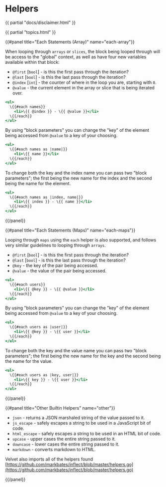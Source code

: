 # Helpers

{{ partial "docs/disclaimer.html" }}

{{ partial "topics.html" }}


{{#panel title="Each Statements (Array)" name="each-array"}}

When looping through `arrays` or `slices`, the block being looped through will be access to the "global" context, as well as have four new variables available within that block:

* `@first` [`bool`] - is this the first pass through the iteration?
* `@last` [`bool`] - is this the last pass through the iteration?
* `@index` [`int`] - the counter of where in the loop you are, starting with `0`.
* `@value` - the current element in the array or slice that is being iterated over.

```handlebars
<ul>
  \{{#each names}}
    <li>\{{ @index }} - \{{ @value }}</li>
  \{{/each}}
</ul>
```

By using "block parameters" you can change the "key" of the element being accessed from `@value` to a key of your choosing.

```handlebars
<ul>
  \{{#each names as |name|}}
    <li>\{{ name }}</li>
  \{{/each}}
</ul>
```

To change both the key and the index name you can pass two "block parameters"; the first being the new name for the index and the second being the name for the element.

```handlebars
<ul>
  \{{#each names as |index, name|}}
    <li>\{{ index }} - \{{ name }}</li>
  \{{/each}}
</ul>
```

{{/panel}}

{{#panel title="Each Statements (Maps)" name="each-maps"}}

Looping through `maps` using the `each` helper is also supported, and follows very similar guidelines to looping through `arrays`.

* `@first` [`bool`] - is this the first pass through the iteration?
* `@last` [`bool`] - is this the last pass through the iteration?
* `@key` - the key of the pair being accessed.
* `@value` - the value of the pair being accessed.

```handlebars
<ul>
  \{{#each users}}
    <li>\{{ @key }} - \{{ @value }}</li>
  \{{/each}}
</ul>
```

By using "block parameters" you can change the "key" of the element being accessed from `@value` to a key of your choosing.

```handlebars
<ul>
  \{{#each users as |user|}}
    <li>\{{ @key }} - \{{ user }}</li>
  \{{/each}}
</ul>
```

To change both the key and the value name you can pass two "block parameters"; the first being the new name for the key and the second being the name for the value.

```handlebars
<ul>
  \{{#each users as |key, user|}}
    <li>\{{ key }} - \{{ user }}</li>
  \{{/each}}
</ul>
```

{{/panel}}

{{#panel title="Other Builtin Helpers" name="other"}}

* `json` - returns a JSON marshaled string of the value passed to it.
* `js_escape` - safely escapes a string to be used in a JavaScript bit of code.
* `html_escape` - safely escapes a string to be used in an HTML bit of code.
* `upcase` - upper cases the entire string passed to it.
* `downcase` - lower cases the entire string passed to it.
* `markdown` - converts markdown to HTML.

Velvet also imports all of the helpers found [https://github.com/markbates/inflect/blob/master/helpers.go](https://github.com/markbates/inflect/blob/master/helpers.go)

{{/panel}}

